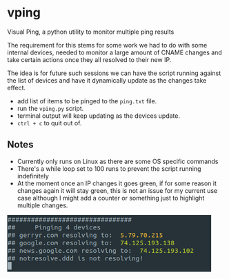 # vping
Visual Ping, a python utility to monitor multiple ping results

The requirement for this stems for some work we had to do with some internal devices, needed to monitor a large amount of CNAME changes and take certain actions once they all resolved to their new IP.

The idea is for future such sessions we can have the script running against the list of devices and have it dynamically update as the changes take effect.

* add list of items to be pinged to the `ping.txt` file.
* run the `vping.py` script.
* terminal output will keep updating as the devices update.
* `ctrl + c` to quit out of.

## Notes
* Currently only runs on Linux as there are some OS specific commands
* There's a while loop set to 100 runs to prevent the script running indefinitely
* At the moment once an IP changes it goes green, if for some reason it changes again it will stay green, this is not an issue for my current use case although I might add a counter or something just to highlight multiple changes.


![](vping.png)
